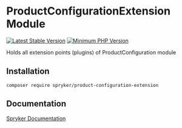# ProductConfigurationExtension Module
[![Latest Stable Version](https://poser.pugx.org/spryker/product-configuration-extension/v/stable.svg)](https://packagist.org/packages/spryker/product-configuration-extension)
[![Minimum PHP Version](https://img.shields.io/badge/php-%3E%3D%207.4-8892BF.svg)](https://php.net/)

Holds all extension points (plugins) of ProductConfiguration module

## Installation

```
composer require spryker/product-configuration-extension
```

## Documentation

[Spryker Documentation](https://academy.spryker.com/developing_with_spryker/module_guide/modules.html)
